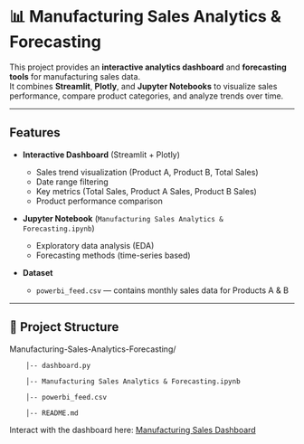 # 📊 Manufacturing Sales Analytics & Forecasting

This project provides an **interactive analytics dashboard** and **forecasting tools** for manufacturing sales data.  
It combines **Streamlit**, **Plotly**, and **Jupyter Notebooks** to visualize sales performance, compare product categories, and analyze trends over time.

---

## Features
- **Interactive Dashboard** (Streamlit + Plotly)
  - Sales trend visualization (Product A, Product B, Total Sales)
  - Date range filtering
  - Key metrics (Total Sales, Product A Sales, Product B Sales)
  - Product performance comparison

- **Jupyter Notebook** (`Manufacturing Sales Analytics & Forecasting.ipynb`)
  - Exploratory data analysis (EDA)
  - Forecasting methods (time-series based)

- **Dataset**
  - `powerbi_feed.csv` — contains monthly sales data for Products A & B

---

## 📂 Project Structure
Manufacturing-Sales-Analytics-Forecasting/

        │-- dashboard.py

        │-- Manufacturing Sales Analytics & Forecasting.ipynb

        │-- powerbi_feed.csv

        │-- README.md 

Interact with the dashboard here: [Manufacturing Sales Dashboard](https://manufacturingsalesanalytics.streamlit.app/)        